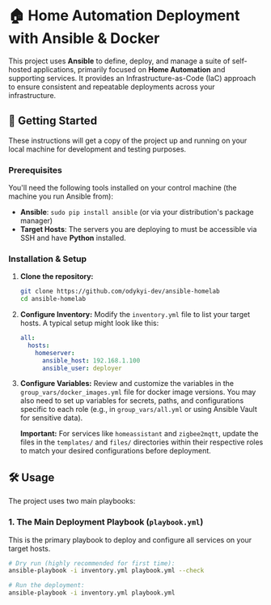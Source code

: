 # 🏠 Home Automation Deployment with Ansible & Docker

This project uses **Ansible** to define, deploy, and manage a suite of self-hosted applications, primarily focused on **Home Automation** and supporting services. It provides an Infrastructure-as-Code (IaC) approach to ensure consistent and repeatable deployments across your infrastructure.

## 🚀 Getting Started

These instructions will get a copy of the project up and running on your local machine for development and testing purposes.

### Prerequisites

You'll need the following tools installed on your control machine (the machine you run Ansible from):

* **Ansible**: `sudo pip install ansible` (or via your distribution's package manager)
* **Target Hosts**: The servers you are deploying to must be accessible via SSH and have **Python** installed.

### Installation & Setup

1.  **Clone the repository:**
    ```bash
    git clone https://github.com/odykyi-dev/ansible-homelab
    cd ansible-homelab
    ```

2.  **Configure Inventory:**
    Modify the `inventory.yml` file to list your target hosts. A typical setup might look like this:
    ```yaml
    all:
      hosts:
        homeserver:
          ansible_host: 192.168.1.100
          ansible_user: deployer
    ```

3.  **Configure Variables:**
    Review and customize the variables in the `group_vars/docker_images.yml` file for docker image versions. You may also need to set up variables for secrets, paths, and configurations specific to each role (e.g., in `group_vars/all.yml` or using Ansible Vault for sensitive data).

    **Important:** For services like `homeassistant` and `zigbee2mqtt`, update the files in the `templates/` and `files/` directories within their respective roles to match your desired configurations before deployment.

## 🛠️ Usage

The project uses two main playbooks:

### 1. The Main Deployment Playbook (`playbook.yml`)

This is the primary playbook to deploy and configure all services on your target hosts.

```bash
# Dry run (highly recommended for first time):
ansible-playbook -i inventory.yml playbook.yml --check

# Run the deployment:
ansible-playbook -i inventory.yml playbook.yml